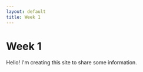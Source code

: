 ```yaml
---
layout: default
title: Week 1
---
```


# Week 1

Hello! I'm creating this site to share some information.
